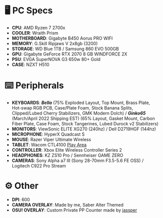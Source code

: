 # 🖥️ PC Specs
- **CPU**: AMD Ryzen 7 2700x
- **COOLER**: Wraith Prism
- **MOTHERBOARD**: Gigabyte B450 Aorus PRO WIFI
- **MEMORY**: G.Skill Ripjaws V 2x8gb (3200)
- **STORAGE**: WD Blue 1TB / Samsung 860 EVO 500GB
- **GPU**: Gigabyte GeForce RTX 2070 8 GB WINDFORCE 2X
- **PSU**: EVGA SuperNOVA G3 650w 80+ Gold
- **CASE**: NZXT H510

# ⌨️ Peripherals
* **KEYBOARDS**: ***Bella*** (75% Exploded Layout, Top Mount, Brass Plate, Hot-swap RGB PCB, Case/Plate Foam, Stock Banana Splits, Clipped/Lubed Cherry Stabilizers, GMK Modern Dolch) / ***Ginko65*** (March/April 2022 Shipping EST) (65% Layout, Gasket Mount, Carbon Fiber Plate, Case Foam, Stock Tangerines, Lubed Durock v2 Stabilizers)
* **MONITORS**: ViewSonic ELITE XG270 (240hz) / Dell D2719HGF (144hz)
* **MICROPHONE**: HyperX Quadcast S
* **MOUSE**: Razer Viper Ultimate Wireless
* **TABLET**: Wacom CTL4100 [Play Area](https://imgur.com/a/FaFj2Zm)
* **CONTROLLER**: Xbox Elite Wireless Controller Series 2
* **HEADPHONES**: KZ ZS10 Pro / Sennheiser GAME ZERO
* **CAMERAS**: Sony Alpha a7 III (Sony 28-70mm F3.5-5.6 FE OSS) / Logitech C922 Pro Stream

# ⚙️ Other
- **DPI**: 600
- **CAMERA OVERLAY**: Made by me, Saber Alter Themed
- **OSU! OVERLAY**: Custom Private PP Counter made by [jassper](https://www.twitch.tv/jassper0)
